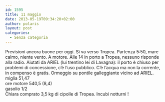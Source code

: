 ```yaml
---
id: 1595
title: 11 maggio
date: 2013-05-19T09:34:20+02:00
author: polaris
layout: post
categories:
  - Senza categoria
---
```

Previsioni ancora buone per oggi. Si va verso Tropea. Partenza 5:50, mare calmo, niente vento. A motore. Alle 14 in porto a Tropea, nessuno risponde alla radio. Aiutati da ARIEL (lui trentino lei di Lavagna): il porto è chiuso per problemi di concessione, c&#8217;è l&#8217;uso pubblico. C&#8217;è l&#8217;acqua ma non la corrente, in compenso è gratis. Ormeggio su pontile galleggiante vicino ad ARIEL.  
miglia 51,47  
ore motore 540,5 (8,4)  
gasolio 1/2  
Chiara comprato 3,5 kg di cipolle di Tropea. Incubi notturni !